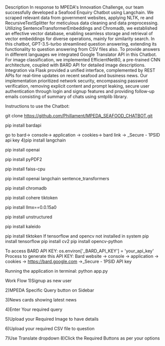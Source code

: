 Description 
In response to MPEDA's Innovation Challenge, our team successfully developed a Seafood Enquiry Chatbot using Langchain. We scraped relevant data from government websites, applying NLTK, re and RecursiveTextSplitter for meticulous data cleaning and data preprocessing. Utilizing SentenceTransformerEmbeddings and Chromadb, we established an effective vector database, enabling seamless storage and retrieval of vector embeddings for diverse operations, mainly for similarity search. In this chatbot, GPT-3.5-turbo streamlined question answering, extending its functionality to question answering from CSV files also. To provide answers in different languages we integrated Google Translator API in this Chatbot. For image classification, we implemented EfficientNet80, a pre-trained CNN architecture, coupled with BARD API for detailed image descriptions. Integration via Flask provided a unified interface, complemented by REST APIs for real-time updates on recent seafood and business news. Our implementation prioritized network security, encompassing password verification, removing explicit content and prompt leaking, secure user authentication through login and signup features and providing follow-up emails consisting of summary of chats using smtplib library.

Instructions to use the Chatbot:

git clone https://github.com/Phillament/MPEDA_SEAFOOD_CHATBOT.git

pip install bardapi

go to bard-> console-> application -> cookies-> bard link -> _Secure - 1PSID api key 4)pip install langchain

pip install openai

pip install pyPDF2

pip install faiss-cpu

pip install openai langchain sentence_transformers

pip install chromadb

pip install cohere tiktoken

pip install llmx==0.0.15a0

pip install unstructured

pip install kaleido

pip install tiktoken If tensorflow and opencv not installed in system pip install tensorflow pip install cv2 pip install opencv-python

To access BARD API KEY: os.environ['_BARD_API_KEY'] = 'your_api_key' Process to generate this API KEY: Bard website -> console -> application -> cookies -> https://bard.google.com ->_Secure - 1PSID API key

Running the application in terminal: python app.py

Work Flow 1)Signup as new user

2)MPEDA Specific Query button on Sidebar

3)News cards showing latest news

4)Enter Your required query

5)Upload your Required Image to have details

6)Upload your required CSV file to question

7)Use Translate dropdown 8)Click the Required Buttons as per your options
